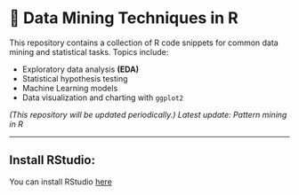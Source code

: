 # 🔧 Data Mining Techniques in R
This repository contains a collection of R code snippets for common data mining and statistical tasks. 
Topics include:
- Exploratory data analysis **(EDA)**
- Statistical hypothesis testing
- Machine Learning models
- Data visualization and charting with `ggplot2`

_(This repository will be updated periodically.)_ 
_Latest update: Pattern mining in R_

________
## Install RStudio:
You can install RStudio [here](https://posit.co/download/rstudio-desktop/)

